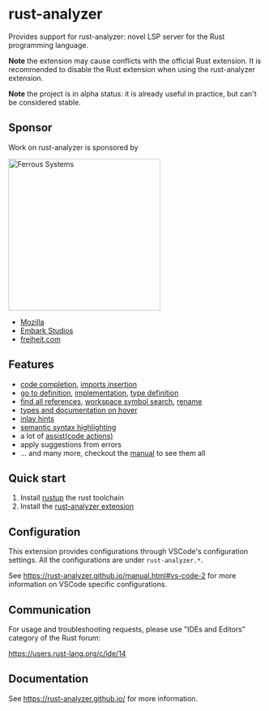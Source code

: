 # rust-analyzer

Provides support for rust-analyzer: novel LSP server for the Rust programming language.

**Note** the extension may cause conflicts with the official Rust extension. It is recommended to disable the Rust extension when using the rust-analyzer extension.

**Note** the project is in alpha status: it is already useful in practice, but can't be considered stable.

## Sponsor

Work on rust-analyzer is sponsored by

[<img src="https://user-images.githubusercontent.com/1711539/58105231-cf306900-7bee-11e9-83d8-9f1102e59d29.png" alt="Ferrous Systems" width="300">](https://ferrous-systems.com/)
- [Mozilla](https://www.mozilla.org/en-US/)
- [Embark Studios](https://embark-studios.com/)
- [freiheit.com](https://www.freiheit.com)



## Features

* [code completion], [imports insertion]
* [go to definition], [implementation], [type definition]
* [find all references], [workspace symbol search], [rename]
* [types and documentation on hover]
* [inlay hints]
* [semantic syntax highlighting]
* a lot of [assist(code actions)]
* apply suggestions from errors
* ... and many more, checkout the [manual] to see them all

[code completion]: https://rust-analyzer.github.io/manual.html#magic-completions
[imports insertion]: https://rust-analyzer.github.io/manual.html#auto-import
[go to definition]: https://rust-analyzer.github.io/manual.html#go-to-definition
[implementation]: https://rust-analyzer.github.io/manual.html#go-to-implementation
[type definition]: https://rust-analyzer.github.io/manual.html#go-to-type-definition
[find all references]: https://rust-analyzer.github.io/manual.html#find-all-references
[workspace symbol search]: https://rust-analyzer.github.io/manual.html#workspace-symbol
[rename]: https://rust-analyzer.github.io/manual.html#rename
[types and documentation on hover]: https://rust-analyzer.github.io/manual.html#hover
[inlay hints]: https://rust-analyzer.github.io/manual.html#inlay-hints
[semantic syntax highlighting]: https://rust-analyzer.github.io/manual.html#semantic-syntax-highlighting
[assist(code actions)]: https://rust-analyzer.github.io/manual.html#assists-code-actions



[manual]: https://rust-analyzer.github.io/manual.html

## Quick start
1. Install [rustup] the rust toolchain
2. Install the [rust-analyzer extension]

[rustup]: https://rustup.rs
[rust-analyzer extension]: https://marketplace.visualstudio.com/items?itemName=matklad.rust-analyzer

## Configuration

This extension provides configurations through VSCode's configuration settings. All the configurations are under `rust-analyzer.*`.

See https://rust-analyzer.github.io/manual.html#vs-code-2 for more information on VSCode specific configurations.

## Communication

For usage and troubleshooting requests, please use "IDEs and Editors" category of the Rust forum:

https://users.rust-lang.org/c/ide/14

## Documentation

See https://rust-analyzer.github.io/ for more information.
